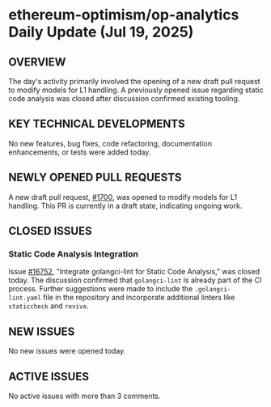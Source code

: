 # ethereum-optimism/op-analytics Daily Update (Jul 19, 2025)
## OVERVIEW 
The day's activity primarily involved the opening of a new draft pull request to modify models for L1 handling. A previously opened issue regarding static code analysis was closed after discussion confirmed existing tooling.

## KEY TECHNICAL DEVELOPMENTS
No new features, bug fixes, code refactoring, documentation enhancements, or tests were added today.

## NEWLY OPENED PULL REQUESTS
A new draft pull request, [#1700](https://github.com/ethereum-optimism/op-analytics/pull/1700), was opened to modify models for L1 handling. This PR is currently in a draft state, indicating ongoing work.

## CLOSED ISSUES
### Static Code Analysis Integration
Issue [#16752](https://github.com/ethereum-optimism/op-analytics/issues/16752), "Integrate golangci-lint for Static Code Analysis," was closed today. The discussion confirmed that `golangci-lint` is already part of the CI process. Further suggestions were made to include the `.golangci-lint.yaml` file in the repository and incorporate additional linters like `staticcheck` and `revive`.

## NEW ISSUES
No new issues were opened today.

## ACTIVE ISSUES
No active issues with more than 3 comments.